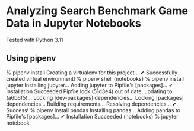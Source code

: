 # Analyzing Search Benchmark Game Data in Jupyter Notebooks
Tested with Python 3.11
## Using pipenv
% pipenv install
Creating a virtualenv for this project...
✔ Successfully created virtual environment! 
% pipenv shell
(notebooks) % pipenv install jupyter 
Installing jupyter...
Adding jupyter to Pipfile's [packages]...
✔ Installation Succeeded 
Pipfile.lock (51d3e4) out of date, updating to (a6b6f5)...
Locking [dev-packages] dependencies...
Locking [packages] dependencies...
Building requirements...
Resolving dependencies...
✔ Success! 
% pipenv install pandas
Installing pandas...
Adding pandas to Pipfile's [packages]...
✔ Installation Succeeded 
(notebooks) % jupyter notebook
